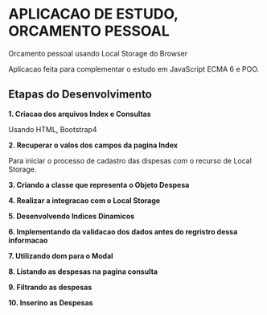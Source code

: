 # APLICACAO DE ESTUDO, ORCAMENTO PESSOAL
 
 Orcamento pessoal usando Local Storage do Browser

 Aplicacao feita para complementar o estudo em JavaScript ECMA 6 e POO.



## Etapas do Desenvolvimento

**1. Criacao dos arquivos Index e Consultas** 

   Usando HTML, Bootstrap4 

**2. Recuperar o valos dos campos da pagina Index**

   Para iniciar o processo de cadastro das dispesas com o recurso de Local Storage.  

**3. Criando a classe que representa o Objeto Despesa**

**4. Realizar a integracao com o Local Storage**

**5. Desenvolvendo Indices Dinamicos**

**6. Implementando da validacao dos dados antes do regristro dessa informacao**

**7. Utilizando dom para o Modal**

**8. Listando as despesas na pagina consulta**

**9. Filtrando as despesas**

**10. Inserino as Despesas**